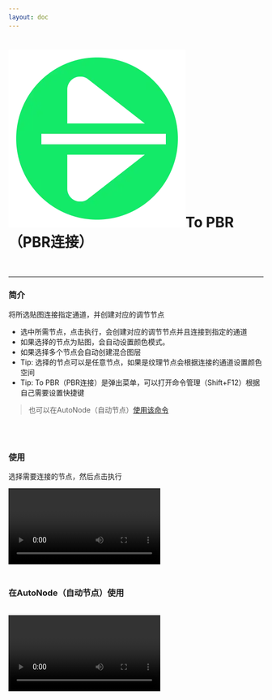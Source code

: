 ```yaml
---
layout: doc
---
```

# <span class="h1-icon"><img src="../../public/img/To PBR.webp" alt="Custom Icon"></span>To PBR（PBR连接）

<br/>

---

### 简介

将所选贴图连接指定通道，并创建对应的调节节点

- 选中所需节点，点击执行，会创建对应的调节节点并且连接到指定的通道
- 如果选择的节点为贴图，会自动设置颜色模式。
- 如果选择多个节点会自动创建混合图层
- Tip: 选择的节点可以是任意节点，如果是纹理节点会根据连接的通道设置颜色空间
- Tip: To PBR（PBR连接）是弹出菜单，可以打开命令管理（Shift+F12）根据自己需要设置快捷键

> 也可以在AutoNode（自动节点）[使用该命令](03-RNT-AutoNode)


<br/>
<br/>

### 使用
选择需要连接的节点，然后点击执行
<br/>

<video controls>
  <source src="/img/command-to_pbr.webm" type="video/webm">
</video>

<br/>
<br/>

### 在AutoNode（自动节点）使用

<br/>

<video controls>
  <source src="/img/autonode-to_pbr.webm" type="video/webm">
</video>

<br/>
<br/>